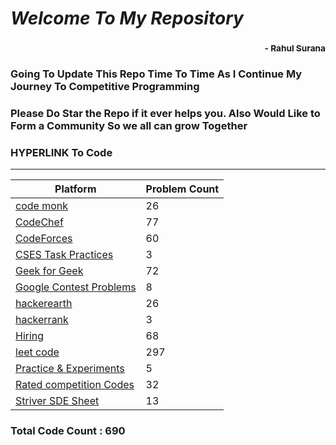 # *Welcome To My Repository*
### <div style='text-align:right'><sub> - Rahul Surana</sub></div>
### Going To Update This Repo Time To Time As I Continue My Journey To Competitive Programming
### Please Do Star the Repo if it ever helps you. Also Would Like to Form a Community So we all can grow Together
### HYPERLINK To Code
***
| Platform  |  Problem Count |
| --------  |  ------------- |
|    [ code monk ](./code%20monk)     |      26    |
|    [ CodeChef ](./CodeChef)     |      77    |
|    [ CodeForces ](./CodeForces)     |      60    |
|    [ CSES Task Practices ](./CSES%20Task%20Practices)     |      3    |
|    [ Geek for Geek ](./Geek%20for%20Geek)     |      72    |
|    [ Google Contest Problems ](./Google%20Contest%20Problems)     |      8    |
|    [ hackerearth ](./hackerearth)     |      26    |
|    [ hackerrank ](./hackerrank)     |      3    |
|    [ Hiring ](./Hiring)     |      68    |
|    [ leet code ](./leet%20code)     |      297    |
|    [ Practice & Experiments ](./Practice%20&%20Experiments)     |      5    |
|    [ Rated competition Codes ](./Rated%20competition%20Codes)     |      32    |
|    [ Striver SDE Sheet ](./Striver%20SDE%20Sheet)     |      13    |

### Total Code Count : 690

